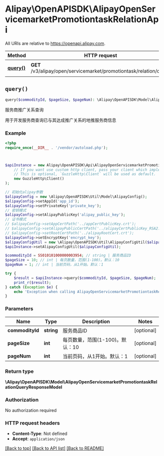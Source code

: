 # Alipay\OpenAPISDK\AlipayOpenServicemarketPromotiontaskRelationApi

All URIs are relative to https://openapi.alipay.com.

Method | HTTP request | Description
------------- | ------------- | -------------
[**query()**](AlipayOpenServicemarketPromotiontaskRelationApi.md#query) | **GET** /v3/alipay/open/servicemarket/promotiontask/relation/query | 服务商推广关系查询


## `query()`

```php
query($commodityId, $pageSize, $pageNum): \Alipay\OpenAPISDK\Model\AlipayOpenServicemarketPromotiontaskRelationQueryResponseModel
```

服务商推广关系查询

用于开发服务商查询已与其达成推广关系的地推服务商信息

### Example

```php
<?php
require_once(__DIR__ . '/vendor/autoload.php');



$apiInstance = new Alipay\OpenAPISDK\Api\AlipayOpenServicemarketPromotiontaskRelationApi(
    // If you want use custom http client, pass your client which implements `GuzzleHttp\ClientInterface`.
    // This is optional, `GuzzleHttp\Client` will be used as default.
    new GuzzleHttp\Client()
);

// 初始化alipay参数
$alipayConfig = new \Alipay\OpenAPISDK\Util\Model\AlipayConfig();
$alipayConfig->setAppId('app_id');
$alipayConfig->setPrivateKey('private_key');
// 密钥模式
$alipayConfig->setAlipayPublicKey('alipay_public_key');
// 证书模式
// $alipayConfig->setAppCertPath('../appCertPublicKey.crt');
// $alipayConfig->setAlipayPublicCertPath('../alipayCertPublicKey_RSA2.crt');
// $alipayConfig->setRootCertPath('../alipayRootCert.crt');
$alipayConfig->setEncryptKey('encrypt_key');
$alipayConfigUtil = new \Alipay\OpenAPISDK\Util\AlipayConfigUtil($alipayConfig);
$apiInstance->setAlipayConfigUtil($alipayConfigUtil);

$commodityId = SS010101000000003954; // string | 服务商品ID
$pageSize = 10; // int | 每页数量，范围(1-100)。默认：10
$pageNum = 1; // int | 当前页码，从1开始。默认：1

try {
    $result = $apiInstance->query($commodityId, $pageSize, $pageNum);
    print_r($result);
} catch (Exception $e) {
    echo 'Exception when calling AlipayOpenServicemarketPromotiontaskRelationApi->query: ', $e->getMessage(), PHP_EOL;
}
```

### Parameters

Name | Type | Description  | Notes
------------- | ------------- | ------------- | -------------
 **commodityId** | **string**| 服务商品ID | [optional]
 **pageSize** | **int**| 每页数量，范围(1-100)。默认：10 | [optional]
 **pageNum** | **int**| 当前页码，从1开始。默认：1 | [optional]

### Return type

**\Alipay\OpenAPISDK\Model\AlipayOpenServicemarketPromotiontaskRelationQueryResponseModel**

### Authorization

No authorization required

### HTTP request headers

- **Content-Type**: Not defined
- **Accept**: `application/json`

[[Back to top]](#) [[Back to API list]](../../README.md#api-endpoints)
[[Back to README]](../../README.md)
